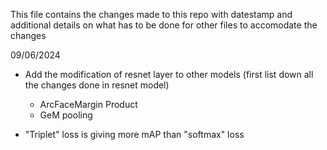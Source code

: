 This file contains the changes made to this repo with datestamp and additional details on what has to be done for other files to accomodate the changes

09/06/2024
* Add the modification of resnet layer to other models  (first list down all the changes done in resnet model)
    * ArcFaceMargin Product
    * GeM pooling

* "Triplet" loss is giving more mAP than "softmax" loss